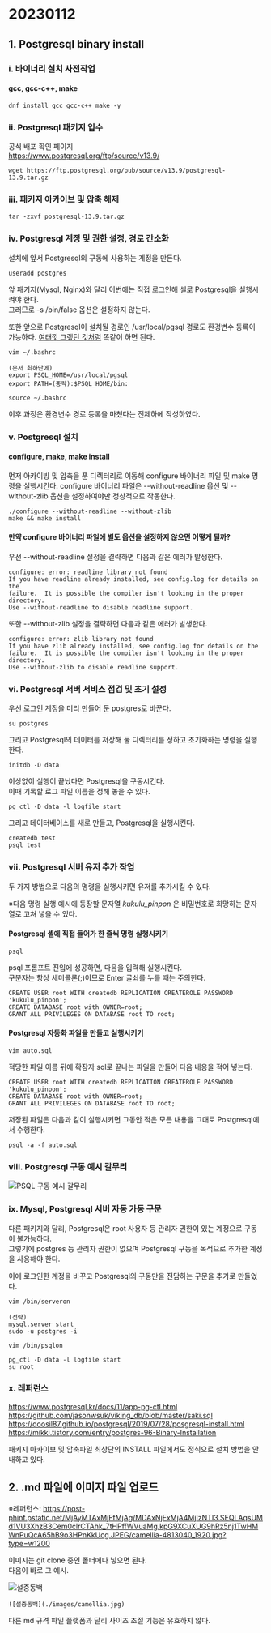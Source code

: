 # 20230112

## 1. Postgresql binary install

### i. 바이너리 설치 사전작업
#### gcc, gcc-c++, make

```
dnf install gcc gcc-c++ make -y
```

### ii. Postgresql 패키지 입수

공식 배포 확인 페이지  
https://www.postgresql.org/ftp/source/v13.9/

```
wget https://ftp.postgresql.org/pub/source/v13.9/postgresql-13.9.tar.gz
```

### iii. 패키지 아카이브 및 압축 해제

```
tar -zxvf postgresql-13.9.tar.gz  
```

### iv. Postgresql 계정 및 권한 설정, 경로 간소화

설치에 앞서 Postgresql의 구동에 사용하는 계정을 만든다.

```
useradd postgres
```

앞 패키지(Mysql, Nginx)와 달리 이번에는 직접 로그인해 셸로 Postgresql을 실행시켜야 한다.  
그러므로 -s /bin/false 옵션은 설정하지 않는다.

또한 앞으로 Postgresql이 설치될 경로인 /usr/local/pgsql 경로도 환경변수 등록이 가능하다.
[여태껏 그랬던 것처럼](https://github.com/wjsuk/dailyreport/blob/main/2023-01-06.md#4-%ED%99%98%EA%B2%BD%EB%B3%80%EC%88%98-%EC%84%A4%EC%A0%95%EC%9C%BC%EB%A1%9C-%EA%B0%81-%EC%95%A0%ED%94%8C%EB%A6%AC%EC%BC%80%EC%9D%B4%EC%85%98-%EC%8B%A4%ED%96%89%EC%8B%9C-%EA%B2%BD%EB%A1%9C-%EC%83%9D%EB%9E%B5%EC%8B%9C%ED%82%A4%EA%B8%B0) 똑같이 하면 된다.

```
vim ~/.bashrc

(문서 최하단에)
export PSQL_HOME=/usr/local/pgsql
export PATH=(중략):$PSQL_HOME/bin:

source ~/.bashrc
```

이후 과정은 환경변수 경로 등록을 마쳤다는 전제하에 작성하였다.

### v. Postgresql 설치
#### configure, make, make install
먼저 아카이빙 및 압축을 푼 디렉터리로 이동해 configure 바이너리 파일 및 make 명령을 실행시킨다.
configure 바이너리 파일은 --without-readline 옵션 및 --without-zlib 옵션을 설정하여야만 정상적으로 작동한다.

```
./configure --without-readline --without-zlib
make && make install
```

#### 만약 configure 바이너리 파일에 별도 옵션을 설정하지 않으면 어떻게 될까?
우선 --without-readline 설정을 결략하면 다음과 같은 에러가 발생한다.  

```
configure: error: readline library not found
If you have readline already installed, see config.log for details on the
failure.  It is possible the compiler isn't looking in the proper directory.
Use --without-readline to disable readline support.
```

또한 --without-zlib 설정을 결략하면 다음과 같은 에러가 발생한다.

```
configure: error: zlib library not found
If you have zlib already installed, see config.log for details on the
failure.  It is possible the compiler isn't looking in the proper directory.
Use --without-zlib to disable readline support.
```

### vi. Postgresql 서버 서비스 점검 및 초기 설정

우선 로그인 계정을 미리 만들어 둔 postgres로 바꾼다.

```
su postgres
```

그리고 Postgresql의 데이터를 저장해 둘 디렉터리를 정하고 초기화하는 명령을 실행한다.

```
initdb -D data
```

이상없이 실행이 끝났다면 Postgresql을 구동시킨다.  
이때 기록할 로그 파일 이름을 정해 놓을 수 있다.

```
pg_ctl -D data -l logfile start
```

그리고 데이터베이스를 새로 만들고, Postgresql을 실행시킨다.

```
createdb test
psql test

```

### vii. Postgresql 서버 유저 추가 작업

두 가지 방법으로 다음의 명령을 실행시키면 유저를 추가시킬 수 있다.

※다음 명령 실행 예시에 등장할 문자열 *kukulu_pinpon* 은 비밀번호로 희망하는 문자열로 고쳐 넣을 수 있다.

#### Postgresql 셸에 직접 들어가 한 줄씩 명령 실행시키기

```
psql
```

psql 프롬프트 진입에 성공하면, 다음을 입력해 실행시킨다.  
구분자는 항상 세미콜론(;)이므로 Enter 글쇠를 누를 때는 주의한다.

```
CREATE USER root WITH createdb REPLICATION CREATEROLE PASSWORD 'kukulu_pinpon';
CREATE DATABASE root with OWNER=root;
GRANT ALL PRIVILEGES ON DATABASE root TO root;
```

#### Postgresql 자동화 파일을 만들고 실행시키기

```
vim auto.sql
```

적당한 파일 이름 뒤에 확장자 sql로 끝나는 파일을 만들어 다음 내용을 적어 넣는다.

```
CREATE USER root WITH createdb REPLICATION CREATEROLE PASSWORD 'kukulu_pinpon';
CREATE DATABASE root with OWNER=root;
GRANT ALL PRIVILEGES ON DATABASE root TO root;
```

저장된 파일은 다음과 같이 실행시키면 그동안 적은 모든 내용을 그대로 Postgresql에서 수행한다.

```
psql -a -f auto.sql
```

### viii. Postgresql 구동 예시 갈무리

![PSQL 구동 예시 갈무리](./images/psql_prompt.png)

### ix. Mysql, Postgresql 서버 자동 가동 구문 

다른 패키지와 달리, Postgresql은 root 사용자 등 관리자 권한이 있는 계정으로 구동이 불가능하다.  
그렇기에 postgres 등 관리자 권한이 없으며 Postgresql 구동을 목적으로 추가한 계정을 사용해야 한다.  

이에 로그인한 계정을 바꾸고 Postgresql의 구동만을 전담하는 구문을 추가로 만들었다.

```
vim /bin/serveron

(전략)
mysql.server start
sudo -u postgres -i
```

```
vim /bin/psqlon

pg_ctl -D data -l logfile start
su root
```

### x. 레퍼런스

https://www.postgresql.kr/docs/11/app-pg-ctl.html
https://github.com/jasonwsuk/viking_db/blob/master/saki.sql
https://doosil87.github.io/postgresql/2019/07/28/posgresql-install.html
https://mikki.tistory.com/entry/postgres-96-Binary-Installation

패키지 아카이브 및 압축파일 최상단의 INSTALL 파일에서도 정식으로 설치 방법을 안내하고 있다.

## 2. .md 파일에 이미지 파일 업로드

※레퍼런스: https://post-phinf.pstatic.net/MjAyMTAxMjFfMjAg/MDAxNjExMjA4MjIzNTI3.SEQLAqsUMd1VU3XhzB3Cem0clrCTAhk_7tHPffWVuaMg.kpG9XCuXUG9hRz5nj1TwHMWnPuQcA65hB9o3HPnKkUcg.JPEG/camellia-4813040_1920.jpg?type=w1200  

이미지는 git clone 중인 폴더에다 넣으면 된다.  
다음이 바로 그 예시.  

![설중동백](./images/camellia.jpg)

```
![설중동백](./images/camellia.jpg)
```

다른 md 규격 파일 플랫폼과 달리 사이즈 조절 기능은 유효하지 않다.  

